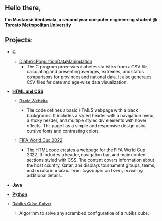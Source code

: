 ## Hello there, 
**I'm Mustansir Verdawala, a second year computer engineering student @ Toronto Metropolitan University**
##
 ## Projects:

- <b>[C](https://github.com/MustansirVerdawala/C)</b>
  - [DiabeticPopulationDataManipulation](https://github.com/MustansirVerdawala/C/blob/main/DiabeticPopulationDataManipulation.txt)
    - The C program processes diabetes statistics from a CSV file, calculating and presenting averages, extremes, and status comparisons for provinces and national data. It also generates CSV files for date and age-wise data visualization.

- <b>[HTML and CSS](https://github.com/MustansirVerdawala/FrontEnd)</b>
  - [Basic Website](https://github.com/MustansirVerdawala/FrontEnd/blob/main/Basic.htm)
    - The code defines a basic HTML5 webpage with a black background. It includes a styled header with a navigation menu, a sticky header, and multiple styled div elements with hover effects. The page has a simple and responsive design using cursive fonts and contrasting colors.
 
  - [FIFA World Cup 2022](https://github.com/MustansirVerdawala/FrontEnd/blob/main/FifaWorldCup2022.htm)
    - The HTML code creates a webpage for the FIFA World Cup 2022. It includes a header, navigation bar, and main content sections styled with CSS. The content covers information about the host country, Qatar, and displays tournament groups, teams, and results in a table. Team logos spin on hover, revealing additional details.   

- <b>[Java](https://github.com/MustansirVerdawala/Java)</b>
  
- <b>[Python](https://github.com/MustansirVerdawala/Python)</b>
 - [Rubiks Cube Solver](https://github.com/MustansirVerdawala/Python/blob/main/RubiksSolver.py)
   - Algorithm to solve any scrambled configuration of a rubiks cube.
